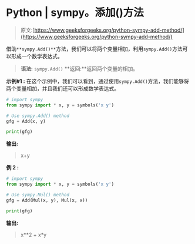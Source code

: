 # Python | sympy。添加()方法

> 原文:[https://www.geeksforgeeks.org/python-sympy-add-method/](https://www.geeksforgeeks.org/python-sympy-add-method/)

借助`**sympy.Add()**`方法，我们可以将两个变量相加，利用`sympy.Add()`方法可以形成一个数学表达式。

> **语法:** `sympy.Add()`
> **返回:**返回两个变量的相加。

**示例#1 :**
在这个示例中，我们可以看到，通过使用`sympy.Add()`方法，我们能够将两个变量相加，并且我们还可以形成数学表达式。

```py
# import sympy
from sympy import * x, y = symbols('x y')

# Use sympy.Add() method
gfg = Add(x, y)

print(gfg)
```

**输出:**

> x+y

**例 2 :**

```py
# import sympy
from sympy import * x, y = symbols('x y')

# Use sympy.Mul() method
gfg = Add(Mul(x, y), Mul(x, x))

print(gfg)
```

**输出:**

> x**2 + x*y